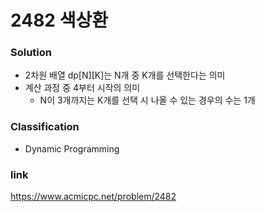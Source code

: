 # 2482 색상환

### Solution
* 2차원 배열 dp[N][K]는 N개 중 K개를 선택한다는 의미
* 계산 과정 중 4부터 시작의 의미
	* N이 3개까지는 K개를 선택 시 나올 수 있는 경우의 수는 1개

### Classification
* Dynamic Programming

### link
https://www.acmicpc.net/problem/2482